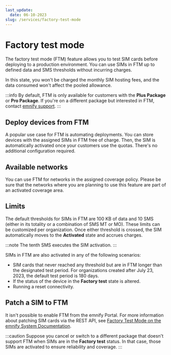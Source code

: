 ```yaml
---
last_update: 
  date: 06-10-2023
slug: /services/factory-test-mode
---
```


# Factory test mode

The factory test mode (FTM) feature allows you to test SIM cards before deploying to a production environment.
You can use SIMs in FTM up to defined data and SMS thresholds without incurring charges.

In this state, you won't be charged the monthly SIM hosting fees, and the data consumed won't affect the pooled allowance.

:::info
By default, FTM is only available for customers with the **Plus Package** or **Pro Package**.
If you're on a different package but interested in FTM, contact [emnify support](/support).
:::

## Deploy devices from FTM

A popular use case for FTM is automating deployments.
You can store devices with the assigned SIMs in FTM free of charge.
Then, the SIM is automatically activated once your customers use the quotas. There's no additional configuration required.

## Available networks

You can use FTM for networks in the assigned coverage policy.
Please be sure that the networks where you are planning to use this feature are part of an activated coverage area.

## Limits

The default thresholds for SIMs in FTM are 100 KB of data and 10 SMS (either in its totality or a combination of SMS MT or MO).
These limits can be customized per organization.
Once either threshold is crossed, the SIM automatically moves to the **Activated** state and accrues charges.

:::note
The tenth SMS executes the SIM activation.
:::

SIMs in FTM are also activated in any of the following scenarios:

- SIM cards that never reached any threshold but are in FTM longer than the designated test period.
For organizations created after July 23, 2023, the default test period is 180 days.
- If the status of the device in the **Factory test** state is altered.
- Running a reset connectivity.

## Patch a SIM to FTM

It isn't possible to enable FTM from the emnify Portal.
For more information about patching SIM cards via the REST API, see [Factory Test Mode on the emnify System Documentation](https://cdn.emnify.net/api/doc/factory-test-mode.html).

:::caution
Suppose you cancel or switch to a different package that doesn't support FTM when SIMs are in the **Factory test** status.
In that case, those SIMs are activated to ensure reliability and coverage.
:::
